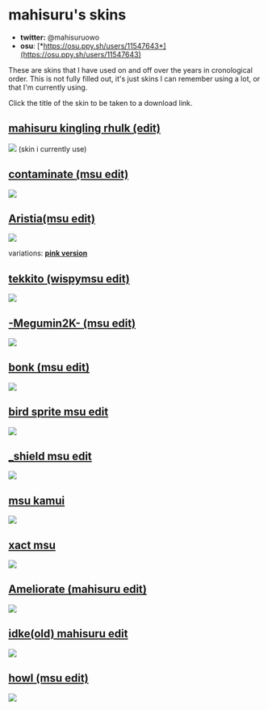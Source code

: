 # mahisuru's skins

- **twitter:** @mahisuruowo
- **osu**: [*https://osu.ppy.sh/users/11547643*](https://osu.ppy.sh/users/11547643)

These are skins that I have used on and off over the years in cronological order.
This is not fully filled out, it's just skins I can remember using a lot, or that I'm currently using.

Click the title of the skin to be taken to a download link.

## [**mahisuru kingling rhulk (edit)**](https://drive.google.com/file/d/1_gN0wq5WkWjHAlGC4xRVQudzwrvrxpY2/view?usp=sharing)
![](https://cdn.discordapp.com/attachments/648883152332259362/991775750074142730/screenshot1013.jpg)
(skin i currently use)

## [**contaminate (msu edit)**](https://drive.google.com/file/d/13We7-z4b5vcoRCVpcM5zQ4eSpoOKYrm-/view?usp=sharing)
![](https://cdn.discordapp.com/attachments/648883152332259362/977236405799501834/screenshot985.jpg)


## [**Aristia(msu edit)**](https://drive.google.com/file/d/1CWVmbUxnjKOeoBA1jLoY4Vqq1-cJEZaG/view?usp=sharing)
![](https://cdn.discordapp.com/attachments/648883152332259362/895012181928714240/screenshot683.jpg)

variations:
[**pink version**](https://drive.google.com/file/d/1cqeFtuESvdm4MmSEOPXw86Pvnifbb5GE/view?usp=sharing)

## [**tekkito (wispymsu edit)**](https://drive.google.com/file/d/1hnioNPiHSkx3pv_OTp8K0T4ojR2Nhc-x/view?usp=sharing)
![](https://cdn.discordapp.com/attachments/648883152332259362/956260346971172904/screenshot916.jpg)

## [**-Megumin2K- (msu edit)**](https://drive.google.com/file/d/1XW1N9_5_AvN7YtjVHYi8n-hwhowy_2Hz/view?usp=sharing)
![](https://cdn.discordapp.com/attachments/648883152332259362/942052495453200424/screenshot844.jpg)


## [**bonk (msu edit)**](https://drive.google.com/file/d/1VH2JxChkmINmFcsAVBVfmxyWxJ6jGfwl/view?usp=sharing)
![](https://cdn.discordapp.com/attachments/648883152332259362/935640543843721226/screenshot813.jpg)


## [**bird sprite msu edit**](https://drive.google.com/file/d/1BZh-OiGX7tZYgNgGbbsmf6vseluYDMl-/view?usp=sharing)
![](https://cdn.discordapp.com/attachments/648883152332259362/914958394081828944/screenshot735.png)


## [**_shield msu edit**](https://drive.google.com/file/d/1M3q5CV0PHMeZtAFcf-WIfngXYPuFMcKC/view?usp=sharing)
![](https://cdn.discordapp.com/attachments/648883152332259362/913759131209437184/screenshot730.png)

## [**msu kamui**](https://drive.google.com/file/d/14RsUm_5J2wWies-LUK9x2QCBClB5vPFY/view?usp=sharing)
![](https://cdn.discordapp.com/attachments/648883152332259362/905802969100976168/screenshot716.jpg)

## [**xact msu**](https://drive.google.com/file/d/1P9P2cbjt8gShgQ8EU-_xx1tqQVb74hip/view?usp=sharing)
![](https://cdn.discordapp.com/attachments/648883152332259362/895010540563345498/screenshot679.jpg)

## [**Ameliorate (mahisuru edit)**](https://drive.google.com/file/d/1T0JUUlZqbXmpaGj2QaNe8wPdRQJJ12Dw/view?usp=sharing)
![](https://cdn.discordapp.com/attachments/648883152332259362/895017453158023168/screenshot689.jpg)

## [**idke(old) mahisuru edit**](https://drive.google.com/file/d/1_XIqXAshscWHbcIxywnrK3QeB0MnA_3F/view?usp=sharing)
![](https://cdn.discordapp.com/attachments/648883152332259362/895018748380082226/screenshot690.jpg)

## [**howl (msu edit)**](https://drive.google.com/file/d/1l8ShmZfKpURmiLJH2-ewA4sfabj738vU/view?usp=sharing)
![](https://cdn.discordapp.com/attachments/648883152332259362/895019625702653992/screenshot692.jpg)
